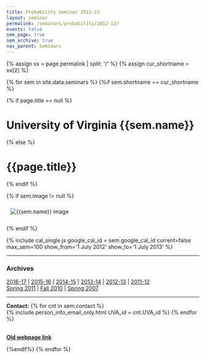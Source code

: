 ```yaml
---
title: Probability Seminar 2012-13
layout: seminar
permalink: /seminars/probability/2012-13/
events: false
sem_page: true
sem_archive: true
nav_parent: Seminars
---
```


{% assign xx = page.permalink | split: '/' %}
{% assign cur_shortname = xx[2] %}

{% for sem in site.data.seminars %}
{%if sem.shortname == cur_shortname %}

{% if page.title == null %}
  <h1 class="mt-2 mb-4">University of Virginia {{sem.name}}</h1>
{% else %}
  <h1 class="mt-2 mb-4">{{page.title}}</h1>
{% endif %}

{% if sem.image != null %}
  <div class="row">
    <div class="col-md-3">
      <img src="{{ sem.image | replace: '__SITE_URL__', site.url }}" style="max-width:100%;max-height:400px;height:auto;width:auto;padding:10px" alt="{{sem.name}} image" title="{{sem.name}} image"/>
    </div>
  </div><br>
{% endif %}

{% include cal_single.js google_cal_id = sem.google_cal_id current=false max_sem=100
show_from='1 July 2012'
show_to='1 July 2013' %}


<hr />
<h3 class="mb-3">Archives</h3>


<p><a href="/seminars/probability/2016-17/">2016-17</a> |
    <a href="/seminars/probability/2015-16/">2015-16</a> |
    <a href="/seminars/probability/2014-15/">2014-15</a> |
    <a href="/seminars/probability/2013-14/">2013-14</a> |
    <a href="/seminars/probability/2012-13/">2012-13</a> |
    <a href="/seminars/probability/2011-12/">2011-12</a> <br />
    <a href="/seminars/probability/2010-11/">Spring 2011</a> |
    <a href="/seminars/probability/Fall2010/">Fall 2010</a> |
    <a href="/seminars/probability/Spring2007/">Spring 2007</a></p>

---

**Contact:** {% for cnt in sem.contact %}<br />{% include person_info_email_only.html UVA_id = cnt.UVA_id %} {% endfor %}

<br>**[Old webpage link]({{sem.webpage}})**

{%endif%}
{% endfor %}
